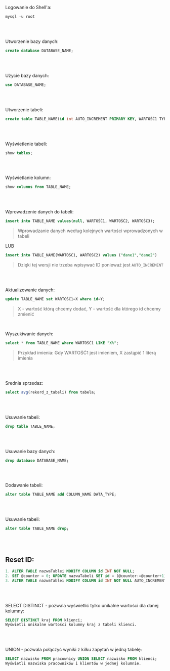 Logowanie do Shell'a:
```sql
mysql -u root
```

<br><br>

Utworzenie bazy danych:
```sql
create database DATABASE_NAME;
```

<br><br>

Użycie bazy danych:
```sql
use DATABASE_NAME;
```

<br><br>

Utworzenie tabeli:
```sql
create table TABLE_NAME(id int AUTO_INCREMENT PRIMARY KEY, WARTOŚĆ1 TYPDANYCH(45));
```

<br><br>

Wyświetlenie tabeli:
```sql
show tables;
```

<br><br>

Wyświetlanie kolumn:
```sql
show columns from TABLE_NAME;
```

<br><br>

Wprowadzenie danych do tabeli:
```sql
insert into TABLE_NAME values(null, WARTOŚĆ1, WARTOŚĆ2, WARTOŚĆ3);
```
> Wprowadzanie danych według kolejnych wartości wprowadzonych w tabeli

LUB

```sql
insert into TABLE_NAME(WARTOŚĆ1, WARTOŚĆ2) values ("dane1","dane2")
```
> Dzięki tej wersji nie trzeba wpisywać ID ponieważ jest `AUTO_INCREMENT`

<br><br>

Aktualizowanie danych:
```sql
update TABLE_NAME set WARTOŚĆ1=X where id=Y;
```
> X - wartość którą chcemy dodać, Y - wartość dla którego id chcemy zmienić

<br>

Wyszukiwanie danych:
```sql
select * from TABLE_NAME where WARTOŚĆ1 LIKE "X%";
```
> Przykład imienia: Gdy WARTOŚĆ1 jest imieniem, X zastąpić 1 literą imienia

<br><br>

Srednia sprzedaz:
```sql
select avg(rekord_z_tabeli) from tabela;
```

<br><br>

Usuwanie tabeli:
```sql
drop table TABLE_NAME;
```

<br><br>

Usuwanie bazy danych:
```sql
drop database DATABASE_NAME;
```

<br><br>

Dodawanie tabeli:
```sql
alter table TABLE_NAME add COLUMN_NAME DATA_TYPE;
```

<br><br>

Usuwanie tabeli:
```sql
alter table TABLE_NAME drop;
```

<br><br>

Reset ID:
---
```sql
1. ALTER TABLE nazwaTablei MODIFY COLUMN id INT NOT NULL;
2. SET @counter = 0; UPDATE nazwaTabeli SET id = (@counter:=@counter+1);
3. ALTER TABLE nazwaTablei MODIFY COLUMN id INT NOT NULL AUTO_INCREMENT;
```

<br><br>

SELECT DISTINCT - pozwala wyświetlić tylko unikalne wartości dla danej kolumny:
```sql
SELECT DISTINCT kraj FROM klienci;
Wyświetli unikalne wartości kolumny kraj z tabeli klienci.
```

<br><br>

UNION - pozwala połączyć wyniki z kilku zapytań w jedną tabelę:
```sql
SELECT nazwisko FROM pracownicy UNION SELECT nazwisko FROM klienci;
Wyświetli nazwiska pracowników i klientów w jednej kolumnie.
```
